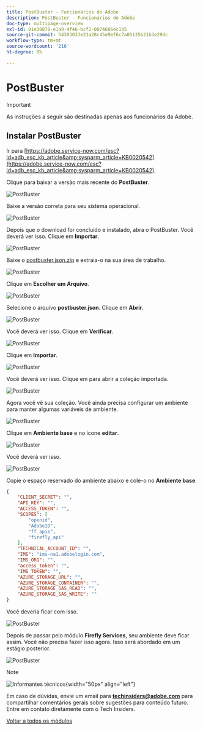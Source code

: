 ```yaml
---
title: PostBuster - Funcionários do Adobe
description: PostBuster - Funcionários do Adobe
doc-type: multipage-overview
exl-id: 01e30878-e1a9-4f46-bcf2-0074686ec1b5
source-git-commit: 54303033e23a28c45e9ef6c7a85135b21b3e29dc
workflow-type: tm+mt
source-wordcount: '216'
ht-degree: 0%

---
```


# PostBuster

>[!IMPORTANT]
>
>As instruções a seguir são destinadas apenas aos funcionários da Adobe.

## Instalar PostBuster

Ir para [https://adobe.service-now.com/esc?id=adb_esc_kb_article&amp;sysparm_article=KB0020542](https://adobe.service-now.com/esc?id=adb_esc_kb_article&amp;sysparm_article=KB0020542).

Clique para baixar a versão mais recente do **PostBuster**.

![PostBuster](./assets/images/pb1.png)

Baixe a versão correta para seu sistema operacional.

![PostBuster](./assets/images/pb2.png)

Depois que o download for concluído e instalado, abra o PostBuster. Você deverá ver isso. Clique em **Importar**.

![PostBuster](./assets/images/pb3.png)

Baixe o [postbuster.json.zip](./assets/postman/postbuster.json.zip) e extraia-o na sua área de trabalho.

![PostBuster](./assets/images/pbpb.png)

Clique em **Escolher um Arquivo**.

![PostBuster](./assets/images/pb4.png)

Selecione o arquivo **postbuster.json**. Clique em **Abrir**.

![PostBuster](./assets/images/pb5.png)

Você deverá ver isso. Clique em **Verificar**.

![PostBuster](./assets/images/pb6.png)

Clique em **Importar**.

![PostBuster](./assets/images/pb7.png)

Você deverá ver isso. Clique em para abrir a coleção importada.

![PostBuster](./assets/images/pb8.png)

Agora você vê sua coleção. Você ainda precisa configurar um ambiente para manter algumas variáveis de ambiente.

![PostBuster](./assets/images/pb9.png)

Clique em **Ambiente base** e no ícone **editar**.

![PostBuster](./assets/images/pb10.png)

Você deverá ver isso.

![PostBuster](./assets/images/pb11.png)

Copie o espaço reservado do ambiente abaixo e cole-o no **Ambiente base**.

```json
{
	"CLIENT_SECRET": "",
	"API_KEY": "",
	"ACCESS_TOKEN": "",
	"SCOPES": [
		"openid",
		"AdobeID",
		"ff_apis",
		"firefly_api"
	],
	"TECHNICAL_ACCOUNT_ID": "",
	"IMS": "ims-na1.adobelogin.com",
	"IMS_ORG": "",
	"access_token": "",
	"IMS_TOKEN": "",
	"AZURE_STORAGE_URL": "",
	"AZURE_STORAGE_CONTAINER": "",
	"AZURE_STORAGE_SAS_READ": "",
	"AZURE_STORAGE_SAS_WRITE": ""
}
```

Você deveria ficar com isso.

![PostBuster](./assets/images/pb12.png)

Depois de passar pelo módulo **Firefly Services**, seu ambiente deve ficar assim. Você não precisa fazer isso agora. Isso será abordado em um estágio posterior.

![PostBuster](./assets/images/pb13.png)

>[!NOTE]
>
>![Informantes técnicos](./assets/images/techinsiders.png){width="50px" align="left"}
>
>Em caso de dúvidas, envie um email para **techinsiders@adobe.com** para compartilhar comentários gerais sobre sugestões para conteúdo futuro. Entre em contato diretamente com o Tech Insiders.

[Voltar a todos os módulos](./overview.md)
